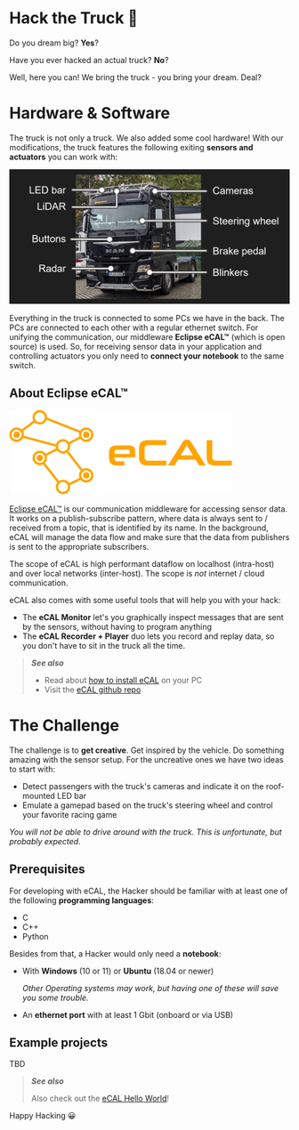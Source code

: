 ﻿# Hack the Truck 🚚

Do you dream big? **Yes**?

Have you ever hacked an actual truck? **No**?

Well, here you can! We bring the truck - you bring your dream. Deal?

# Hardware & Software

The truck is not only a truck. We also added some cool hardware! With our modifications, the truck features the following exiting **sensors and actuators** you can work with:

![Truck overview](img/truck_overview.jpg)

Everything in the truck is connected to some PCs we have in the back. The PCs are connected to each other with a regular ethernet switch. For unifying the communication, our middleware **Eclipse eCAL™** (which is open source) is used. So, for receiving sensor data in your application and controlling actuators you only need to **connect your notebook** to the same switch.


## About Eclipse eCAL™

![eCAL Logo](img/ecal_logo.svg)

[Eclipse eCAL™](https://eclipse-ecal.github.io/ecal/) is our communication middleware for accessing sensor data. It works on a publish-subscribe pattern, where data is always sent to / received from a topic, that is identified by its name. In the background, eCAL will manage the data flow and make sure that the data from publishers is sent to the appropriate subscribers.

The scope of eCAL is high performant dataflow on localhost (intra-host) and over local networks (inter-host). The scope is _not_ internet / cloud communication.

eCAL also comes with some useful tools that will help you with your hack:
- The **eCAL Monitor** let's you graphically inspect messages that are sent by the sensors, without having to program anything
- The **eCAL Recorder + Player** duo lets you record and replay data, so you don't have to sit in the truck all the time. 

> **_See also_**
> - Read about [how to install eCAL](https://eclipse-ecal.github.io/ecal/getting_started/setup.html) on your PC
> - Visit the [eCAL github repo](https://github.com/eclipse-ecal/ecal)

# The Challenge

The challenge is to **get creative**. Get inspired by the vehicle. Do something amazing with the sensor setup. For the uncreative ones we have two ideas to start with:

- Detect passengers with the truck's cameras and indicate it on the roof-mounted LED bar
- Emulate a gamepad based on the truck's steering wheel and control your favorite racing game

_You will not be able to drive around with the truck. This is unfortunate, but probably expected._

## Prerequisites

For developing with eCAL, the Hacker should be familiar with at least one of the following **programming languages**:

- C
- C++
- Python

Besides from that, a Hacker would only need a **notebook**:

- With **Windows** (10 or 11) or **Ubuntu** (18.04 or newer)

    _Other Operating systems may work, but having one of these will save you some trouble._

- An **ethernet port** with at least 1 Gbit (onboard or via USB)

## Example projects

TBD

> **_See also_**
>
> Also check out the [eCAL Hello World](https://eclipse-ecal.github.io/ecal/getting_started/hello_world.html)!

Happy Hacking 😀
